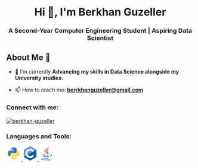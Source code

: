 <h1 align="center">Hi 👋, I'm Berkhan Guzeller</h1>
<h3 align="center">A Second-Year Computer Engineering Student | Aspiring Data Scientist</h3>
<h2>About Me 🚀</h2>

- 🌱 I’m currently **Advancing my skills in Data Science alongside my University studies.**

- 📫 How to reach me: **berrkhanguzeller@gmail.com**

<h3 align="left">Connect with me:</h3>
<p align="left">
<a href="https://linkedin.com/in/berkhan-guzeller" target="blank"><img align="center" src="https://raw.githubusercontent.com/rahuldkjain/github-profile-readme-generator/master/src/images/icons/Social/linked-in-alt.svg" alt="berkhan-guzeller" height="30" width="40" /></a>
</p>

<h3 align="left">Languages and Tools:</h3>
<p align="left">  </a> <a href="https://www.python.org" target="_blank" rel="noreferrer"> <img src="https://raw.githubusercontent.com/devicons/devicon/master/icons/python/python-original.svg" alt="python" width="40" height="40"/> </a> <a href="https://www.cprogramming.com/" target="_blank" rel="noreferrer"> <img src="https://raw.githubusercontent.com/devicons/devicon/master/icons/c/c-original.svg" alt="c" width="40" height="40"/> </a> <a href="https://www.java.com" target="_blank" rel="noreferrer"> <img src="https://raw.githubusercontent.com/devicons/devicon/master/icons/java/java-original.svg" alt="java" width="40" height="40"/></p>


